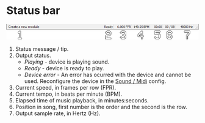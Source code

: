 
# Status bar

![statusbar](img/statusbar.png "The status bar")

 1. Status message / tip.
 1. Output status.
    - *Playing* - device is playing sound.
    - *Ready* - device is ready to play.
    - *Device error* - An error has ocurred with the device and cannot be used.
      Reconfigure the device in the [Sound / Midi](configuration/sound.md) config.
 1. Current speed, in frames per row (FPR).
 1. Current tempo, in beats per minute (BPM).
 1. Elapsed time of music playback, in minutes:seconds.
 1. Position in song, first number is the order and the second is the row.
 1. Output sample rate, in Hertz (Hz).
